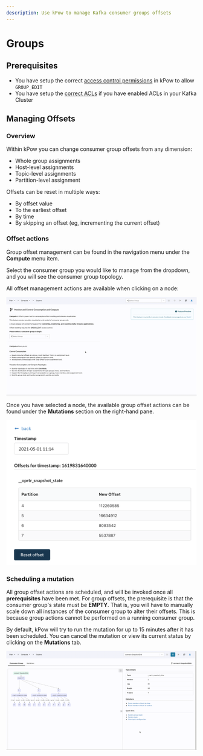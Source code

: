```yaml
---
description: Use kPow to manage Kafka consumer groups offsets
---
```


# Groups

## Prerequisites

* You have setup the correct [access control permissions](../authorization/overview.md) in kPow to allow `GROUP_EDIT` 
* You have setup the [correct ACLs](../installation/minimum-acl-permissions.md) if you have enabled ACLs in your Kafka Cluster

## Managing Offsets

### Overview

Within kPow you can change consumer group offsets from any dimension:

* Whole group assignments
* Host-level assignments
* Topic-level assignments  
* Partition-level assignment

Offsets can be reset in multiple ways:

* By offset value
* To the earliest offset
* By time
* By skipping an offset \(eg, incrementing the current offset\)

### Offset actions

Group offset management can be found in the navigation menu under the **Compute** menu item. 

Select the consumer group you would like to manage from the dropdown, and you will see the consumer group topology. 

All offset management actions are available when clicking on a node:

![Managing offsets for consumer group: connect-SnapshotSink](../.gitbook/assets/out.gif)

Once you have selected a node, the available group offset actions can be found under the **Mutations** section on the right-hand pane.

![Resetting member offsets by time](../.gitbook/assets/screen-shot-2021-05-05-at-11.15.27-am.png)

### Scheduling a mutation

All group offset actions are scheduled, and will be invoked once all **prerequisites** have been met. For group offsets, the prerequisite is that the consumer group's state must be **EMPTY**. That is, you will have to manually scale down all instances of the consumer group to alter their offsets. This is because group actions cannot be performed on a running consumer group.

By default, kPow will try to run the mutation for up to 15 minutes after it has been scheduled. You can cancel the mutation or view its current status by clicking on the **Mutations** tab.

![Scheduling a mutation](../.gitbook/assets/out%20%283%29.gif)


